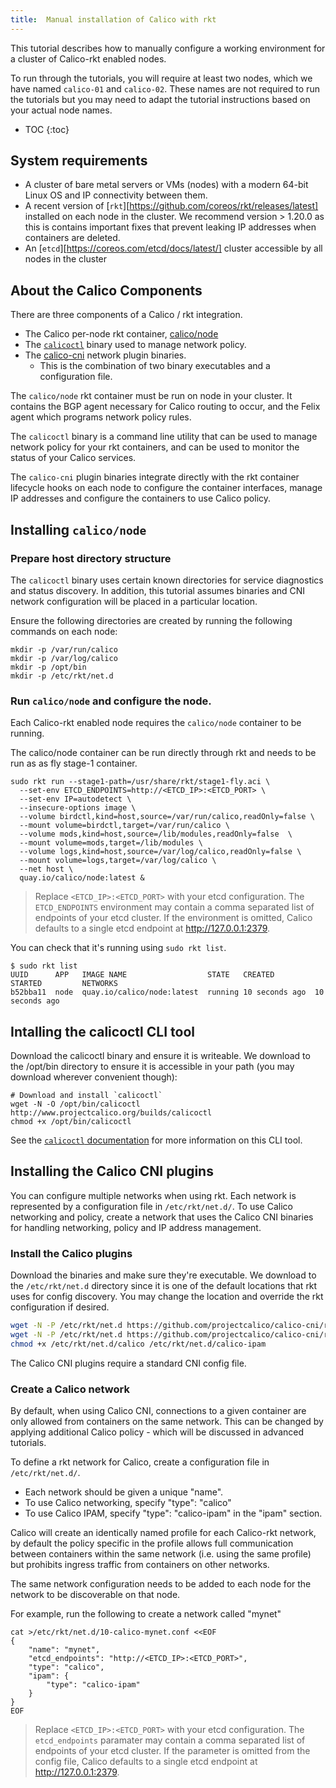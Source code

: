 ```yaml
---
title:  Manual installation of Calico with rkt
---
```


This tutorial describes how to manually configure a working environment for
a cluster of Calico-rkt enabled nodes.

To run through the tutorials, you will require at least two nodes, which we have
named `calico-01` and `calico-02`.  These names are not required to run the tutorials
but you may need to adapt the tutorial instructions based on your actual node names.

* TOC
{:toc}

## System requirements

- A cluster of bare metal servers or VMs (nodes) with a modern 64-bit Linux OS and IP connectivity
  between them.
- A recent version of [`rkt`][https://github.com/coreos/rkt/releases/latest] installed on each node in the cluster.  We recommend
  version > 1.20.0 as this is contains important fixes that prevent leaking IP addresses
  when containers are deleted.
- An [`etcd`][https://coreos.com/etcd/docs/latest/] cluster accessible by all nodes in the cluster

## About the Calico Components

There are three components of a Calico / rkt integration.

- The Calico per-node rkt container, [calico/node](https://quay.io/repository/calico/node?tab=tags)
- The [`calicoctl`](https://github.com/projectcalico/calico-containers) binary used to manage network
  policy.
- The [calico-cni](https://github.com/projectcalico/calico-cni) network plugin binaries.
  - This is the combination of two binary executables and a configuration file.

The `calico/node` rkt container must be run on node in your cluster.  It contains 
the BGP agent necessary for Calico routing to occur, and the Felix agent which programs 
network policy rules.

The `calicoctl` binary is a command line utility that can be used to manage network
policy for your rkt containers, and can be used to monitor the status of your
Calico services.

The `calico-cni` plugin binaries integrate directly with the rkt container lifecycle 
hooks on each node to configure the container interfaces, manage IP addresses and 
configure the containers to use Calico policy.

## Installing `calico/node` 

### Prepare host directory structure

The `calicoctl` binary uses certain known directories for service diagnostics and
status discovery.  In addition, this tutorial assumes binaries and CNI network
configuration will be placed in a particular location.

Ensure the following directories are created by running the following commands on
each node:

```
mkdir -p /var/run/calico
mkdir -p /var/log/calico
mkdir -p /opt/bin
mkdir -p /etc/rkt/net.d
```

### Run `calico/node` and configure the node.

Each Calico-rkt enabled node requires the `calico/node` container to be running.

The calico/node container can be run directly through rkt and needs to be run as
as fly stage-1 container.

```shell
sudo rkt run --stage1-path=/usr/share/rkt/stage1-fly.aci \
  --set-env ETCD_ENDPOINTS=http://<ETCD_IP>:<ETCD_PORT> \
  --set-env IP=autodetect \
  --insecure-options image \
  --volume birdctl,kind=host,source=/var/run/calico,readOnly=false \
  --mount volume=birdctl,target=/var/run/calico \
  --volume mods,kind=host,source=/lib/modules,readOnly=false  \
  --mount volume=mods,target=/lib/modules \
  --volume logs,kind=host,source=/var/log/calico,readOnly=false \
  --mount volume=logs,target=/var/log/calico \
  --net host \
  quay.io/calico/node:latest &
```

> Replace `<ETCD_IP>:<ETCD_PORT>` with your etcd configuration.  The `ETCD_ENDPOINTS`
> environment may contain a comma separated list of endpoints of your etcd cluster.
> If the environment is omitted, Calico defaults to a single etcd 
> endpoint at http://127.0.0.1:2379.

You can check that it's running using `sudo rkt list`.

```shell
$ sudo rkt list
UUID      APP	IMAGE NAME                  STATE   CREATED         STARTED         NETWORKS
b52bba11  node  quay.io/calico/node:latest  running 10 seconds ago  10 seconds ago
```

## Intalling the calicoctl CLI tool

Download the calicoctl binary and ensure it is writeable.  We download to the 
/opt/bin directory to ensure it is accessible in your path (you may download 
wherever convenient though):

```
# Download and install `calicoctl`
wget -N -O /opt/bin/calicoctl http://www.projectcalico.org/builds/calicoctl
chmod +x /opt/bin/calicoctl
```

See the [`calicoctl` documentation]({{site.baseurl}}/{{page.version}}/reference/calicoctl/)
for more information on this CLI tool.

## Installing the Calico CNI plugins
 
You can configure multiple networks when using rkt. Each network is represented by a configuration file in
`/etc/rkt/net.d/`.   To use Calico networking and policy, create a network that uses the Calico
CNI binaries for handling networking, policy and IP address management.

### Install the Calico plugins

Download the binaries and make sure they're executable.  We download to the 
`/etc/rkt/net.d` directory since it is one of the default locations that rkt uses
for config discovery.  You may change the location and override the rkt configuration
if desired.

```bash
wget -N -P /etc/rkt/net.d https://github.com/projectcalico/calico-cni/releases/download/v1.5.3/calico
wget -N -P /etc/rkt/net.d https://github.com/projectcalico/calico-cni/releases/download/v1.5.3/calico-ipam
chmod +x /etc/rkt/net.d/calico /etc/rkt/net.d/calico-ipam
```

The Calico CNI plugins require a standard CNI config file.

### Create a Calico network

By default, when using Calico CNI, connections to a given container are only allowed 
from containers on the same network. This can be changed by applying additional Calico policy - which will 
be discussed in advanced tutorials.

To define a rkt network for Calico, create a configuration file in `/etc/rkt/net.d/`.

- Each network should be given a unique "name".
- To use Calico networking, specify "type": "calico"
- To use Calico IPAM, specify "type": "calico-ipam" in the "ipam" section.

Calico will create an identically named profile for each Calico-rkt network, by
default the policy specific in the profile allows full communication between containers within the same 
network (i.e. using the same profile) but prohibits ingress traffic from containers
on other networks.

The same network configuration needs to be added to each node for the network
to be discoverable on that node.

For example, run the following to create a network called "mynet"

```shell
cat >/etc/rkt/net.d/10-calico-mynet.conf <<EOF
{
    "name": "mynet",
    "etcd_endpoints": "http://<ETCD_IP>:<ETCD_PORT>",
    "type": "calico",
    "ipam": {
        "type": "calico-ipam"
    }
}
EOF
```

> Replace `<ETCD_IP>:<ETCD_PORT>` with your etcd configuration.  The `etcd_endpoints`
> paramater may contain a comma separated list of endpoints of your etcd cluster.
> If the parameter is omitted from the config file, Calico defaults to a single etcd 
> endpoint at http://127.0.0.1:2379.
